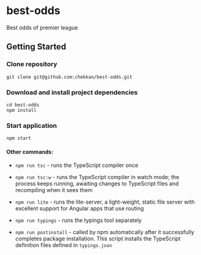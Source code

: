 # best-odds
Best odds of premier league

## Getting Started

### Clone repository
```
git clone git@github.com:chekkan/best-odds.git
```
### Download and install project dependencies
```
cd best-odds
npm install
```

### Start application
```
npm start
```

#### Other commands:

- `npm run tsc` - runs the TypeScript compiler once

- `npm run tsc:w` - runs the TypeScript compiler in watch mode; the process keeps running, awaiting changes to TypeScript files and recompiling when it sees them

- `npm run lite` - runs the lite-server, a light-weight, static file server with excellent support for Angular apps that use routing

- `npm run typings` - runs the typings tool separately

- `npm run postinstall` - called by npm automatically after it successfully completes package installation. This script installs the TypeScript definition files defined in `typings.json`